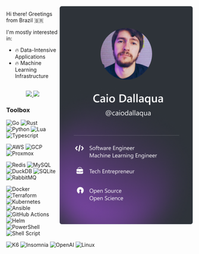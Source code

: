 <img align="right" height="590em" src="githubcard.png"/>

Hi there! Greetings from Brazil 🇧🇷

I'm mostly interested in:

- 🔥 Data-Intensive Applications
- 🔥 Machine Learning Infrastructure

<div align="center"> 
  <br>
  <a href="https://www.twitter.com/caiodallaqua" target="_blank">
    <img src="https://img.shields.io/badge/follow-333333?style=for-the-badge&logo=x&logoColor=white" target="_blank" />
  </a>
  <a href="https://www.linkedin.com/in/caiodallaqua" target="_blank">
    <img src="https://img.shields.io/badge/connect-0077B5?style=for-the-badge&logo=linkedin&logoColor=white" target="_blank" />
  </a>
</div>


<h3>Toolbox</h3>

![Go](https://img.shields.io/badge/Go-00AED8.svg?style=for-the-badge&logo=go&logoColor=white)
![Rust](https://img.shields.io/badge/Rust-ef5000?style=for-the-badge&logo=rust&logoColor=white)
![Python](https://img.shields.io/badge/Python-3670A0?style=for-the-badge&logo=python&logoColor=white)
![Lua](https://img.shields.io/badge/Lua-2C2D72?style=for-the-badge&logo=lua&logoColor=white)
![Typescript](https://img.shields.io/badge/TypeScript-3178C6.svg?style=for-the-badge&logo=TypeScript&logoColor=white)

![AWS](https://img.shields.io/badge/AWS-f79400?style=for-the-badge&logo=amazon-aws&logoColor=white)
![GCP](https://img.shields.io/badge/GCP-4082f3?style=for-the-badge&logo=google-cloud&logoColor=white)
![Proxmox](https://img.shields.io/badge/Proxmox-E57000?logo=proxmox&logoColor=white&style=for-the-badge)

![Redis](https://img.shields.io/badge/Redis-D9281A?logo=redis&logoColor=white&style=for-the-badge)
![MySQL](https://img.shields.io/badge/MySQL-12628f?logo=mysql&logoColor=white&style=for-the-badge)
![DuckDB](https://img.shields.io/badge/DuckDB-FFF000.svg?style=for-the-badge&logo=DuckDB&logoColor=black)
![SQLite](https://img.shields.io/badge/sqlite-%2307405e.svg?style=for-the-badge&logo=sqlite&logoColor=white)
![RabbitMQ](https://img.shields.io/badge/Rabbitmq-FF6600?style=for-the-badge&logo=rabbitmq&logoColor=white)

![Docker](https://img.shields.io/badge/Docker-2496ED?logo=docker&logoColor=white&style=for-the-badge)
![Terraform](https://img.shields.io/badge/terraform-%235835CC.svg?style=for-the-badge&logo=terraform&logoColor=white)
![Kubernetes](https://img.shields.io/badge/kubernetes-%23326ce5.svg?style=for-the-badge&logo=kubernetes&logoColor=white)
![Ansible](https://img.shields.io/badge/Ansible-EE0000.svg?style=for-the-badge&logo=Ansible&logoColor=white)
![GitHub Actions](https://img.shields.io/badge/github%20actions-%232671E5.svg?style=for-the-badge&logo=githubactions&logoColor=white)
![Helm](https://img.shields.io/badge/Helm-0F1689.svg?style=for-the-badge&logo=Helm&logoColor=white)
![PowerShell](https://img.shields.io/badge/PowerShell-%235391FE.svg?style=for-the-badge&logo=powershell&logoColor=white)
![Shell Script](https://img.shields.io/badge/shell_script-%23121011.svg?style=for-the-badge&logo=gnu-bash&logoColor=white)

![K6](https://img.shields.io/badge/k6-7D64FF.svg?style=for-the-badge&logo=k6&logoColor=white)
![Insomnia](https://img.shields.io/badge/Insomnia-black?style=for-the-badge&logo=insomnia&logoColor=5849BE)
![OpenAI](https://img.shields.io/badge/OpenAI-412991.svg?style=for-the-badge&logo=OpenAI&logoColor=white)
![Linux](https://img.shields.io/badge/Linux-FCC624?style=for-the-badge&logo=linux&logoColor=black)






